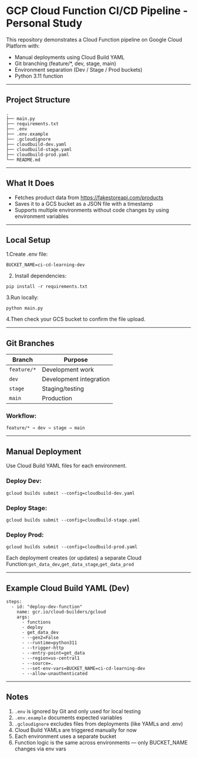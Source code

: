 # GCP Cloud Function CI/CD Pipeline - Personal Study

This repository demonstrates a Cloud Function pipeline on Google Cloud Platform with:
- Manual deployments using Cloud Build YAML
- Git branching (feature/*, dev, stage, main)
- Environment separation (Dev / Stage / Prod buckets)
- Python 3.11 function
---
## Project Structure
```
.
├── main.py
├── requirements.txt
├── .env
├── .env.example
├── .gcloudignore
├── cloudbuild-dev.yaml
├── cloudbuild-stage.yaml
├── cloudbuild-prod.yaml
└── README.md
```
---

## What It Does
 - Fetches product data from https://fakestoreapi.com/products
- Saves it to a GCS bucket as a JSON file with a timestamp
- Supports multiple environments without code changes by using environment variables
---

## Local Setup
1.Create .env file:
```
BUCKET_NAME=ci-cd-learning-dev
```

2. Install dependencies:
```
pip install -r requirements.txt
```
3.Run locally:
```
python main.py
```

4.Then check your GCS bucket to confirm the file upload.

---

## Git Branches
| Branch      | Purpose                 |
| ----------- | ----------------------- |
| `feature/*` | Development work        |
| `dev`       | Development integration |
| `stage`     | Staging/testing         |
| `main`      | Production              |


### Workflow:
```
feature/* → dev → stage → main
```
---

## Manual Deployment
Use Cloud Build YAML files for each environment.

### Deploy Dev:
```
gcloud builds submit --config=cloudbuild-dev.yaml
```

### Deploy Stage:
```
gcloud builds submit --config=cloudbuild-stage.yaml
```
### Deploy Prod:
```
gcloud builds submit --config=cloudbuild-prod.yaml
```
Each deployment creates (or updates) a separate Cloud Function:`get_data_dev`,`get_data_stage`,`get_data_prod`

---

## Example Cloud Build YAML (Dev)
```
steps:
  - id: "deploy-dev-function"
    name: gcr.io/cloud-builders/gcloud
    args:
      - functions
      - deploy
      - get_data_dev
      - --gen2=False
      - --runtime=python311
      - --trigger-http
      - --entry-point=get_data
      - --region=us-central1
      - --source=.
      - --set-env-vars=BUCKET_NAME=ci-cd-learning-dev
      - --allow-unauthenticated
```
--- 

## Notes
1. `.env` is ignored by Git and only used for local testing
2. `.env.example` documents expected variables
3. `.gcloudignore` excludes files from deployments (like YAMLs and .env)
4. Cloud Build YAMLs are triggered manually for now
5. Each environment uses a separate bucket
6. Function logic is the same across environments — only BUCKET_NAME changes via env vars
